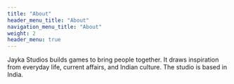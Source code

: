 ```yaml
---
title: "About"
header_menu_title: "About"
navigation_menu_title: "About"
weight: 2
header_menu: true
---
```


Jayka Studios builds games to bring people together. It draws inspiration from 
everyday life, current affairs, and Indian culture. The studio is based in India.
